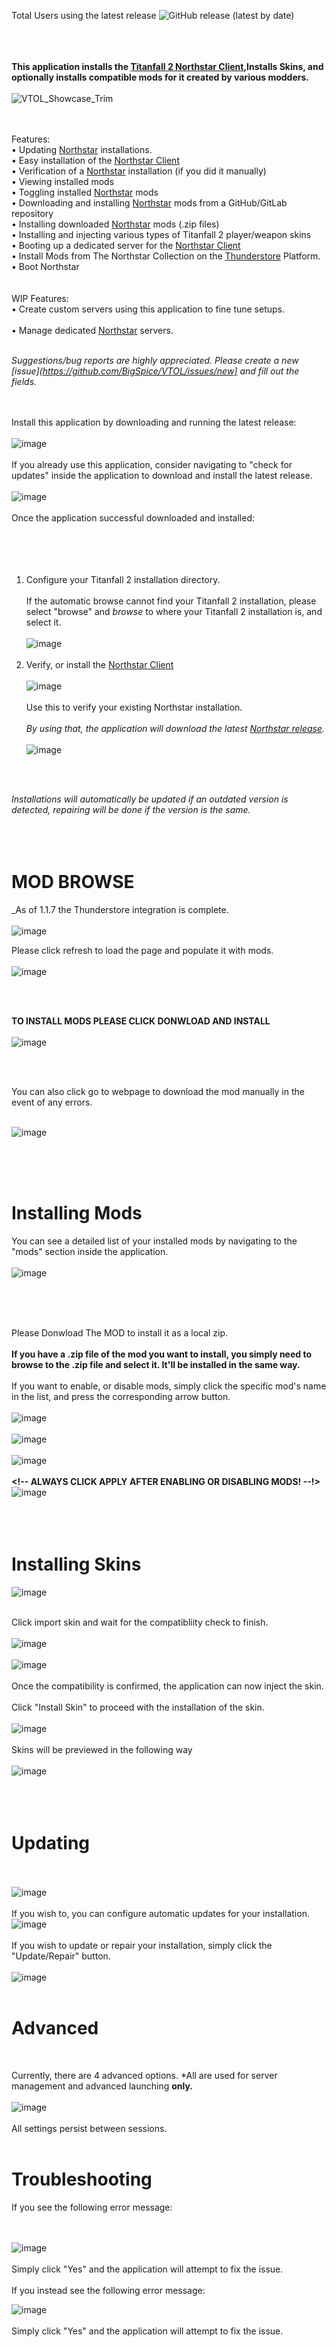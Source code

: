 Total Users using the latest release
![GitHub release (latest by date)](https://img.shields.io/github/downloads/BigSpice/VTOL/latest/total?style=flat-square)
<br /><br />
<br /><br />

**This application installs the [Titanfall 2 Northstar Client](https://northstar.tf),Installs Skins, and optionally installs compatible mods for it created by various modders.**
<br /><br />
![VTOL_Showcase_Trim](https://user-images.githubusercontent.com/23240514/152448826-0a92b6d8-3cce-4107-911c-0a1480ad8a8e.gif)<br /><br /><br />


Features:
<br />
• Updating [Northstar](https://northstar.tf) installations.
<br />
• Easy installation of the [Northstar Client](https://northstar.tf)
<br />
• Verification of a [Northstar](https://northstar.tf) installation (if you did it manually)
<br />
• Viewing installed mods
<br />
• Toggling installed [Northstar](https://northstar.tf) mods
<br />
• Downloading and installing [Northstar](https://northstar.tf) mods from a GitHub/GitLab repository
<br />
• Installing downloaded [Northstar](https://northstar.tf) mods (.zip files)
<br />
• Installing and injecting various types of Titanfall 2 player/weapon skins
<br />
• Booting up a dedicated server for the [Northstar Client](https://northstar.tf)
<br />
• Install Mods from The Northstar Collection on the [Thunderstore](https://northstar.tf) Platform.
<br />
• Boot Northstar
<br /><br /><br />
WIP Features:
<br />
• Create custom servers using this application to fine tune setups.
<br />
<br />
• Manage dedicated [Northstar](https://northstar.tf) servers.
<br /><br />


_Suggestions/bug reports are highly appreciated. Please create a new [issue](https://github.com/BigSpice/VTOL/issues/new] and fill out the fields._
<br />
<br /><br />

Install this application by downloading and running the latest release:
<br /><br />
![image](https://user-images.githubusercontent.com/23240514/150025911-aacaf334-cc33-4239-94d7-512cfb84fe49.png)
<br /><br />
If you already use this application, consider navigating to "check for updates" inside the application to download and install the latest release.<br /><br />
![image](https://user-images.githubusercontent.com/23240514/152447226-88662295-b7a9-4fd5-a958-dfc5ce59bd9c.png)<br /><br />
Once the application successful downloaded and installed:
<br /><br />
<br /><br /><br />

1. Configure your Titanfall 2 installation directory.
   <br /><br />
   If the automatic browse cannot find your Titanfall 2 installation, please select "browse" and _browse_ to where your Titanfall 2 installation is, and select it.
   <br /><br />
   ![image](https://user-images.githubusercontent.com/23240514/152446386-4bb584c1-038a-4dd6-9588-ac3827884144.png)<br /><br />
2. Verify, or install the [Northstar Client](https://northstar.tf)
   <br /><br />
   ![image](https://user-images.githubusercontent.com/23240514/152446412-d10f1f7e-bbc2-4558-8e8b-033aae2af410.png)<br /><br />
   Use this to verify your existing Northstar installation.
   <br /><br />
   _By using that, the application will download the latest [Northstar release](https://github.com/R2Northstar/Northstar/releases/latest)._
   <br /><br />
   ![image](https://user-images.githubusercontent.com/23240514/152446466-26d91f33-948d-4051-9247-c21b20328515.png)

<br /><br />

_Installations will automatically be updated if an outdated version is detected, repairing will be done if the version is the same._
<br /><br /><br /><br />

<h1> MOD BROWSE </h1>

_As of 1.1.7 the Thunderstore integration is complete.<br />
<br />
![image](https://user-images.githubusercontent.com/23240514/152448143-e43e5960-a164-429c-9927-823835fa62ce.png)
<br />

Please click refresh to load the page and populate it with mods.
<br />
<br />
![image](https://user-images.githubusercontent.com/23240514/152448128-cdc1fa9e-df7b-4022-8247-48b355e53d65.png)

<br />
<br />

**TO INSTALL MODS PLEASE CLICK DONWLOAD AND INSTALL**<br />
<br />
![image](https://user-images.githubusercontent.com/23240514/152448071-c161a2b2-7e08-4c77-b695-54164d87885c.png)

<br />
<br />

You can also click go to webpage to download the mod manually in the event of any errors.
<br />
<br />

![image](https://user-images.githubusercontent.com/23240514/152448103-037443e3-8ffc-47e0-9ea2-1926a1e06457.png)

<br />
<br />
<br />

<h1> Installing Mods</h1>

You can see a detailed list of your installed mods by navigating to the "mods" section inside the application.
<br /><br />
![image](https://user-images.githubusercontent.com/23240514/152446534-9109f141-c98c-4046-b023-7451b4796d3e.png)<br /><br />

<br /><br />

Please Donwload The MOD to install it as a local zip.
<br /><br />
**If you have a .zip file of the mod you want to install, you simply need to browse to the .zip file and select it. It'll be installed in the same way.**
<br /><br />
If you want to enable, or disable mods, simply click the specific mod's name in the list, and press the corresponding arrow button.
<br /><br />
![image](https://user-images.githubusercontent.com/23240514/152447411-2f7b1f99-a558-4885-bd11-f45952d6a04b.png)<br /><br />
![image](https://user-images.githubusercontent.com/23240514/152447434-f2996352-9237-46f0-aa07-2c2e3181ea21.png)<br /><br />
![image](https://user-images.githubusercontent.com/23240514/152447448-24d51ad1-da48-44d2-b1d6-c864767cd230.png)<br /><br />
**<!-- ALWAYS CLICK APPLY AFTER ENABLING OR DISABLING MODS! --!>**
<br />
![image](https://user-images.githubusercontent.com/23240514/152447480-e40d2b78-c020-4c58-8da2-f29b85a95e7e.png)<br /><br /><br /><br />

<h1> Installing Skins</h1>

![image](https://user-images.githubusercontent.com/23240514/152447515-c4eb762b-d4b9-49da-b713-87aded2220d2.png)
<br /><br />

Click import skin and wait for the compatibliity check to finish.
<br /><br />
![image](https://user-images.githubusercontent.com/23240514/152447613-e3fc58d8-992e-46ad-9c2c-499a87888603.png)<br /><br />
![image](https://user-images.githubusercontent.com/23240514/152447631-03075684-204e-4311-b3dc-4bd6e264d0f3.png)<br /><br />
Once the compatibility is confirmed, the application can now inject the skin.
<br /><br />
Click "Install Skin" to proceed with the installation of the skin.
<br /><br />
![image](https://user-images.githubusercontent.com/23240514/152447644-27b7089a-1c17-4628-8616-42f8c0950baa.png)
<br /><br />
Skins will be previewed in the following way
<br /><br />
![image](https://user-images.githubusercontent.com/23240514/152447664-09a21668-b54f-41df-8493-f1567c497ec1.png)
<br /><br /><br /><br />

<h1>Updating</h1>

<br /><br />
![image](https://user-images.githubusercontent.com/23240514/152447690-94ba2d70-c832-4b25-b040-532bf0f27f33.png)
<br /><br />
If you wish to, you can configure automatic updates for your installation.
<br />
![image](https://user-images.githubusercontent.com/23240514/152447709-58e9ae8c-e630-4bfc-976c-b56f741effad.png)
<br /><br />
If you wish to update or repair your installation, simply click the "Update/Repair" button.
<br /><br />
![image](https://user-images.githubusercontent.com/23240514/152447727-332cc754-fb71-4552-ab3f-f206390cede1.png)<br /><br />

<h1>Advanced</h1><br />

Currently, there are 4 advanced options. \*All are used for server management and advanced launching **only.**<br /><br />
![image](https://user-images.githubusercontent.com/23240514/152447755-5b1fdb1d-d9e5-4418-a5b1-22eaf86f172d.png)
<br /><br />
All settings persist between sessions.
<br /><br />

<h1>Troubleshooting</h1>
If you see the following error message:

<br /><br />
![image](https://user-images.githubusercontent.com/23240514/150569733-e1142d29-54f3-4842-b34a-81520e293f0c.png)
<br /><br />
Simply click "Yes" and the application will attempt to fix the issue.
<br /><br />
If you instead see the following error message:

![image](https://user-images.githubusercontent.com/23240514/150570184-6cf29ee6-40a5-4517-839c-3e2dcddcf637.png)
<br /><br />
Simply click "Yes" and the application will attempt to fix the issue.
